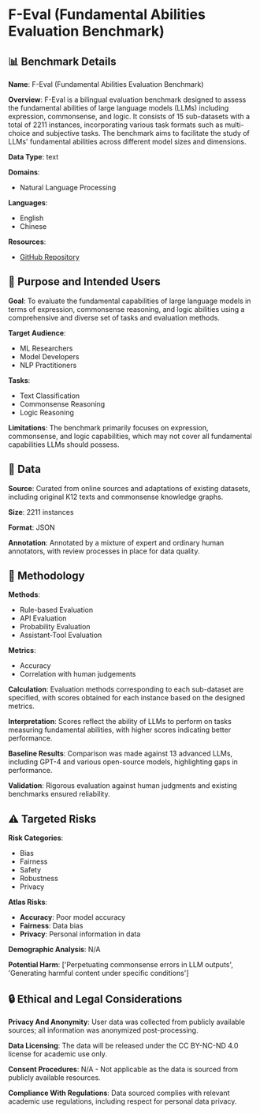# F-Eval (Fundamental Abilities Evaluation Benchmark)

## 📊 Benchmark Details

**Name**: F-Eval (Fundamental Abilities Evaluation Benchmark)

**Overview**: F-Eval is a bilingual evaluation benchmark designed to assess the fundamental abilities of large language models (LLMs) including expression, commonsense, and logic. It consists of 15 sub-datasets with a total of 2211 instances, incorporating various task formats such as multi-choice and subjective tasks. The benchmark aims to facilitate the study of LLMs' fundamental abilities across different model sizes and dimensions.

**Data Type**: text

**Domains**:
- Natural Language Processing

**Languages**:
- English
- Chinese

**Resources**:
- [GitHub Repository](https://github.com/OpenLMLab/F-Eval)

## 🎯 Purpose and Intended Users

**Goal**: To evaluate the fundamental capabilities of large language models in terms of expression, commonsense reasoning, and logic abilities using a comprehensive and diverse set of tasks and evaluation methods.

**Target Audience**:
- ML Researchers
- Model Developers
- NLP Practitioners

**Tasks**:
- Text Classification
- Commonsense Reasoning
- Logic Reasoning

**Limitations**: The benchmark primarily focuses on expression, commonsense, and logic capabilities, which may not cover all fundamental capabilities LLMs should possess.

## 💾 Data

**Source**: Curated from online sources and adaptations of existing datasets, including original K12 texts and commonsense knowledge graphs.

**Size**: 2211 instances

**Format**: JSON

**Annotation**: Annotated by a mixture of expert and ordinary human annotators, with review processes in place for data quality.

## 🔬 Methodology

**Methods**:
- Rule-based Evaluation
- API Evaluation
- Probability Evaluation
- Assistant-Tool Evaluation

**Metrics**:
- Accuracy
- Correlation with human judgements

**Calculation**: Evaluation methods corresponding to each sub-dataset are specified, with scores obtained for each instance based on the designed metrics.

**Interpretation**: Scores reflect the ability of LLMs to perform on tasks measuring fundamental abilities, with higher scores indicating better performance.

**Baseline Results**: Comparison was made against 13 advanced LLMs, including GPT-4 and various open-source models, highlighting gaps in performance.

**Validation**: Rigorous evaluation against human judgments and existing benchmarks ensured reliability.

## ⚠️ Targeted Risks

**Risk Categories**:
- Bias
- Fairness
- Safety
- Robustness
- Privacy

**Atlas Risks**:
- **Accuracy**: Poor model accuracy
- **Fairness**: Data bias
- **Privacy**: Personal information in data

**Demographic Analysis**: N/A

**Potential Harm**: ['Perpetuating commonsense errors in LLM outputs', 'Generating harmful content under specific conditions']

## 🔒 Ethical and Legal Considerations

**Privacy And Anonymity**: User data was collected from publicly available sources; all information was anonymized post-processing.

**Data Licensing**: The data will be released under the CC BY-NC-ND 4.0 license for academic use only.

**Consent Procedures**: N/A - Not applicable as the data is sourced from publicly available resources.

**Compliance With Regulations**: Data sourced complies with relevant academic use regulations, including respect for personal data privacy.
